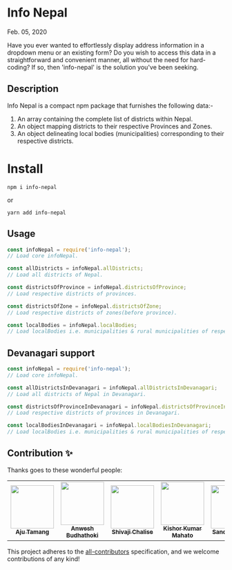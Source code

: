 # Info Nepal

Feb. 05, 2020
<br />

Have you ever wanted to effortlessly display address information in a dropdown menu or an existing form? Do you wish to access this data in a straightforward and convenient manner, all without the need for hard-coding? If so, then 'info-nepal' is the solution you've been seeking.

## Description

Info Nepal is a compact npm package that furnishes the following data:-
1. An array containing the complete list of districts within Nepal.
2. An object mapping districts to their respective Provinces and Zones.
3. An object delineating local bodies (municipalities) corresponding to their respective districts.

# Install

```
npm i info-nepal
```

or

```
yarn add info-nepal
```

## Usage

```js
const infoNepal = require('info-nepal');
// Load core infoNepal.

const allDistricts = infoNepal.allDistricts;
// Load all districts of Nepal.

const districtsOfProvince = infoNepal.districtsOfProvince;
// Load respective districts of provinces.

const districtsOfZone = infoNepal.districtsOfZone;
// Load respective districts of zones(before province).

const localBodies = infoNepal.localBodies;
// Load localBodies i.e. municipalities & rural municipalities of respective districts.

```

## Devanagari support

```js
const infoNepal = require('info-nepal');
// Load core infoNepal.

const allDistrictsInDevanagari = infoNepal.allDistrictsInDevanagari;
// Load all districts of Nepal in Devanagari.

const districtsOfProvinceInDevanagari = infoNepal.districtsOfProvinceInDevanagari;
// Load respective districts of provinces in Devanagari.

const localBodiesInDevanagari = infoNepal.localBodiesInDevanagari;
// Load localBodies i.e. municipalities & rural municipalities of respective districts in Devanagari.

```

## Contribution ✨

Thanks goes to these wonderful people:
<table>
<tr>

<td align="center">
<a href="https://github.com/Aju100"><img src="https://avatars2.githubusercontent.com/u/29862610?s=400&v=4" width="100px;" alt=""/><br /><sub><b>Aju Tamang</b></sub></a><br />
</td>

<td align="center">
<a href="https://github.com/anwesh-b"><img src="https://avatars3.githubusercontent.com/u/45763486?s=400&v=4" width="100px;" alt=""/><br /><sub><b>Anwesh Budhathoki</b></sub></a><br />
</td>

<td align="center">
<a href="https://github.com/shivajichalise"><img src="https://avatars.githubusercontent.com/u/33979290?v=4" width="100px;" alt=""/><br /><sub><b>Shivaji Chalise</b></sub></a><br />
</td>

<td align="center">
<a href="https://github.com/cyberkishor"><img src="https://avatars3.githubusercontent.com/u/2122140?s=400&v=4" width="100px;" alt=""/><br /><sub><b> Kishor Kumar Mahato
</b></sub></a><br />
</td>

<td align="center">
<a href="https://github.com/mondyfy"><img src="https://avatars3.githubusercontent.com/u/30776170?s=400&v=4" width="100px;" alt=""/><br /><sub><b> Sandip Basnet
</b></sub></a><br />
</td>

</tr>
</table>

This project adheres to the [all-contributors](https://github.com/all-contributors/all-contributors) specification, and we welcome contributions of any kind!

